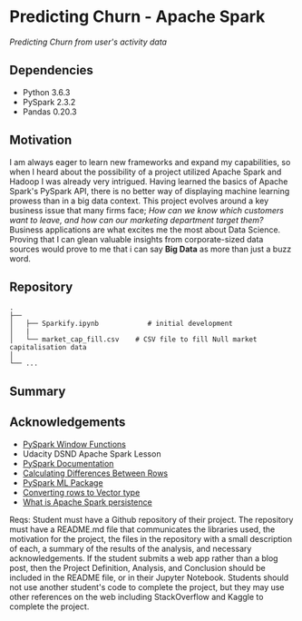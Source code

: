 # Predicting Churn - Apache Spark
*Predicting Churn from user's activity data*

## Dependencies
- Python 3.6.3
- PySpark 2.3.2
- Pandas 0.20.3

## Motivation
I am always eager to learn new frameworks and expand my capabilities, so when I heard about the possibility of a project utilized Apache Spark and Hadoop I was already very intrigued. Having learned the basics of Apache Spark's PySpark API, there is no better way of displaying machine learning prowess than in a big data context. This project evolves around a key business issue that many firms face; *How can we know which customers want to leave, and how can our marketing department target them?* 
Business applications are what excites me the most about Data Science. Proving that I can glean valuable insights from corporate-sized data sources would prove to me that i can say **Big Data** as more than just a buzz word.

## Repository
   
    .
    ├── 
    │   ├── Sparkify.ipynb            # initial development
    │   |
    │   └── market_cap_fill.csv    # CSV file to fill Null market capitalisation data
    │  
    └── ...
## Summary

## Acknowledgements
 - [PySpark Window Functions](https://databricks.com/blog/2015/07/15/introducing-window-functions-in-spark-sql.html)
 - Udacity DSND Apache Spark Lesson
 - [PySpark Documentation](https://spark.apache.org/docs/latest/api/python/index.html)
 - [Calculating Differences Between Rows](https://www.arundhaj.com/blog/calculate-difference-with-previous-row-in-pyspark.html)
 - [PySpark ML Package](http://spark.apache.org/docs/2.4.0/api/python/pyspark.ml.html)
 - [Converting rows to Vector type](https://stackoverflow.com/questions/46791302/pyspark-how-do-i-convert-rows-to-vectors)
 - [What is Apache Spark persistence](https://jaceklaskowski.gitbooks.io/mastering-apache-spark/spark-rdd-caching.html)

Reqs:
Student must have a Github repository of their project. The repository must have a README.md file that communicates the libraries used, the motivation for the project, the files in the repository with a small description of each, a summary of the results of the analysis, and necessary acknowledgements. If the student submits a web app rather than a blog post, then the Project Definition, Analysis, and Conclusion should be included in the README file, or in their Jupyter Notebook. Students should not use another student's code to complete the project, but they may use other references on the web including StackOverflow and Kaggle to complete the project.



